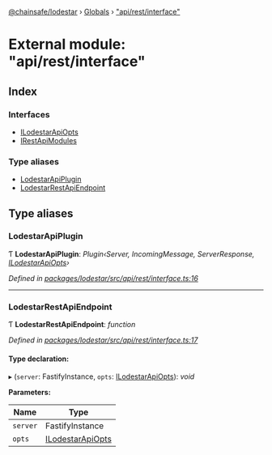 [@chainsafe/lodestar](../README.md) › [Globals](../globals.md) › ["api/rest/interface"](_api_rest_interface_.md)

# External module: "api/rest/interface"

## Index

### Interfaces

* [ILodestarApiOpts](../interfaces/_api_rest_interface_.ilodestarapiopts.md)
* [IRestApiModules](../interfaces/_api_rest_interface_.irestapimodules.md)

### Type aliases

* [LodestarApiPlugin](_api_rest_interface_.md#lodestarapiplugin)
* [LodestarRestApiEndpoint](_api_rest_interface_.md#lodestarrestapiendpoint)

## Type aliases

###  LodestarApiPlugin

Ƭ **LodestarApiPlugin**: *Plugin‹Server, IncomingMessage, ServerResponse, [ILodestarApiOpts](../interfaces/_api_rest_interface_.ilodestarapiopts.md)›*

*Defined in [packages/lodestar/src/api/rest/interface.ts:16](https://github.com/ChainSafe/lodestar/blob/6b0ca980c/packages/lodestar/src/api/rest/interface.ts#L16)*

___

###  LodestarRestApiEndpoint

Ƭ **LodestarRestApiEndpoint**: *function*

*Defined in [packages/lodestar/src/api/rest/interface.ts:17](https://github.com/ChainSafe/lodestar/blob/6b0ca980c/packages/lodestar/src/api/rest/interface.ts#L17)*

#### Type declaration:

▸ (`server`: FastifyInstance, `opts`: [ILodestarApiOpts](../interfaces/_api_rest_interface_.ilodestarapiopts.md)): *void*

**Parameters:**

Name | Type |
------ | ------ |
`server` | FastifyInstance |
`opts` | [ILodestarApiOpts](../interfaces/_api_rest_interface_.ilodestarapiopts.md) |
